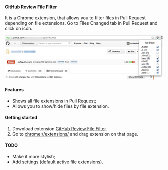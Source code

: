 #### GitHub Review File Filter

It is a Chrome extension, that allows you to filter files in Pull Request depending on file extensions. Go to Files Changed tab in Pull Request and click on icon.

![Screenshot](screenshot.png)


#### Features

* Shows all file extensions in Pull Request;
* Allows you to show/hide files by file extension.

#### Getting started

1. Download extension [GitHub Review File Filter](https://dl.dropboxusercontent.com/u/9900414/github-review-file-filter.crx).
2. Go to [chrome://extensions/](chrome://extensions/) and drag extension on that page.

#### TODO

* Make it more stylish;
* Add settings (default active file extensions).